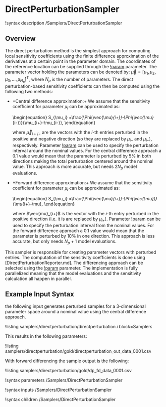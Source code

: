 # DirectPerturbationSampler

!syntax description /Samplers/DirectPerturbationSampler

## Overview

The direct perturbation method is the simplest approach for
computing local sensitivity coefficients using the finite
difference approximation of the derivatives at a certain
point in the parameter domain. The coordinates of the reference
location can be supplied through the [!param](/Samplers/DirectPerturbationSampler/nominal_parameter_values) parameter.
The parameter vector holding the parameters can be denoted by:
$\vec{\mu}=\left[\mu_1,\mu_2,\mu_3,...,\mu_{N_p}\right]^T$, where
$N_p$ is the number of parameters. The direct perturbation-based
sensitivity coefficients can then be computed using the
following two methods:

- +Central difference approximation:+
  We assume that the sensitivity coefficient for parameter
   $\mu_i$ can be approximated as:

  \begin{equation}
  S_{\mu_i} =\frac{\Phi(\vec{\mu}_{i+})-\Phi(\vec{\mu}_{i-})}{\mu_{i+}-\mu_{i-}},
  \end{equation}

  where $\vec{\mu}_{i+/-}$ are the vectors with the $i$-th entries
  perturbed in the positive and negative direction (so they
  are replaced by $\mu_{i+}$ and $\mu_{i-}$), respectively.
  Parameter [!param](/Samplers/DirectPerturbationSampler/relative_perturbation_intervals) can be used to specify
  the perturbation interval around the nominal values. For the
  central difference approach a 0.1 value would mean that the
  parameter is perturbed by 5% in both directions making the
  total perturbation centered around the nominal value. This
  approach is more accurate, but needs $2N_p$ model evaluations.

- +Forward difference approximation:+
  We assume that the sensitivity coefficient for parameter
   $\mu_i$ can be approximated as:

  \begin{equation}
  S_{\mu_i} =\frac{\Phi(\vec{\mu}_{i+})-\Phi(\vec{\mu})}{\mu_{i+}-\mu},
  \end{equation}

  where $\vec{mu}_{i+}$ is the vector with the $i$-th entry
  perturbed in the positive direction (i.e. it is
  are replaced by $\mu_{i+}$).
  Parameter [!param](/Samplers/DirectPerturbationSampler/relative_perturbation_intervals) can be used to specify
  the perturbation interval from the nominal values. For the
  forward difference approach a 0.1 value would mean that the
  parameter is perturbed by 10% in one direction. This
  approach is less accurate, but only needs $N_p+1$ model
  evaluations.

This sampler is responsible for creating parameter vectors with
perturbed entries. The computation of the sensitivity
coefficients is done using [DirectPerturbationReporter.md].
The differencing approach can be selected using the
[!param](/Samplers/DirectPerturbationSampler/perturbation_method)
parameter.
The implementation is fully parallelized meaning that the model
evaluations and the sensitivity calculation all happen in
parallel.


## Example Input Syntax

the following input generates perturbed samples for a
3-dimensional parameter space around a nominal value
using the central difference approach.

!listing samplers/directperturbation/directperturbation.i block=Samplers

This results in the following parameters:

!listing samplers/directperturbation/gold/directperturbation_out_data_0001.csv

With forward differencing the sample output is the following:

!listing samplers/directperturbation/gold/dp_fd_data_0001.csv

!syntax parameters /Samplers/DirectPerturbationSampler

!syntax inputs /Samplers/DirectPerturbationSampler

!syntax children /Samplers/DirectPerturbationSampler
